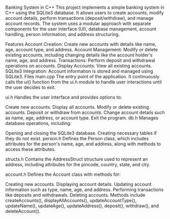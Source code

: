 Banking System in C++
This project implements a simple banking system in C++ using the SQLite3 database. It allows users to create accounts, modify account details, perform transactions (deposit/withdraw), and manage account records. The system uses a modular approach with separate components for the user interface (UI), database management, account handling, person information, and address structuring.

Features
Account Creation: Create new accounts with details like name, age, account type, and address.
Account Management: Modify or delete existing accounts, including changing details like the account holder's name, age, and address.
Transactions: Perform deposit and withdrawal operations on accounts.
Display Accounts: View all existing accounts.
SQLite3 Integration: Account information is stored and managed using SQLite3.
Files
main.cpp
The entry point of the application. It continuously calls the ui() function from the ui.h module to handle user interactions until the user decides to exit.

ui.h
Handles the user interface and provides options to:

Create new accounts.
Display all accounts.
Modify or delete existing accounts.
Deposit or withdraw from accounts.
Change account details such as name, age, address, or account type.
Exit the program.
db.h
Manages database operations, including:

Opening and closing the SQLite3 database.
Creating necessary tables if they do not exist.
person.h
Defines the Person class, which includes attributes for the person's name, age, and address, along with methods to access these attributes.

structs.h
Contains the AddressStruct structure used to represent an address, including attributes for the pincode, country, state, and city.

account.h
Defines the Account class with methods for:

Creating new accounts.
Displaying account details.
Updating account information such as type, name, age, and address.
Performing transactions like deposits and withdrawals.
Deleting accounts.
Methods include createAccounts(), displayAllAccounts(), updateAccountType(), updateName(), updateAge(), updateAddress(), deposit(), withdraw(), and deleteAccount().
